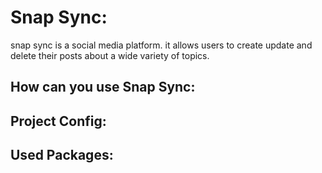 # Snap Sync:
snap sync is a social media platform. it allows users to create update and delete their posts about a wide variety of topics.

## How can you use Snap Sync:

## Project Config:

## Used Packages:

